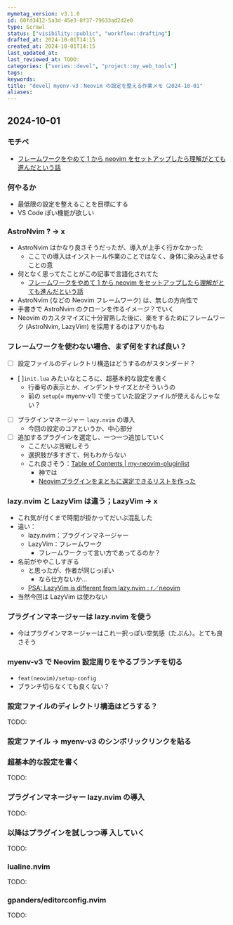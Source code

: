 ```yaml
---
mymetag_version: v3.1.0
id: 60fd3412-5a3d-45e3-8f37-79633ad2d2e0
type: Scrawl
status: ["visibility::public", "workflow::drafting"]
drafted_at: 2024-10-01T14:15
created_at: 2024-10-01T14:15
last_updated_at:
last_reviewed_at: TODO:
categories: ["series::devel", "project::my_web_tools"]
tags:
keywords:
title: "devel］myenv-v3：Neovim の設定を整える作業メモ（2024-10-01"
aliases:
---
```


## 2024-10-01

### モチベ

- [フレームワークをやめて 1 から neovim をセットアップしたら理解がとても進んだという話](https://zenn.dev/ganariya/articles/setup-neovim-from-scratch-instead-of-framework)

### 何やるか

- 最低限の設定を整えることを目標にする
- VS Code ぽい機能が欲しい

### AstroNvim ? -> x

- AstroNvim はかなり良さそうだったが、導入が上手く行かなかった
    - ここでの導入はインストール作業のことではなく、身体に染み込ませることの意
- 何となく思ってたことがこの記事で言語化されてた
    - [フレームワークをやめて 1 から neovim をセットアップしたら理解がとても進んだという話](https://zenn.dev/ganariya/articles/setup-neovim-from-scratch-instead-of-framework)
- AstroNvim (などの Neovim フレームワーク) は、無しの方向性で
- 手書きで AstroNvim のクローンを作るイメージ？でいく
- Neovim のカスタマイズに十分習熟した後に、楽をするためにフレームワーク (AstroNvim, LazyVim) を採用するのはアリかもね

### フレームワークを使わない場合、まず何をすれば良い？

- [ ] 設定ファイルのディレクトリ構造はどうするのがスタンダード？
- [ ]`init.lua` みたいなところに、超基本的な設定を書く
    - 行番号の表示とか、インデントサイズとかそういうの
    - 前の `setup`(= myenv-v1) で使っていた設定ファイルが使えるんじゃない？
- [ ] プラグインマネージャー `lazy.nvim` の導入
    - 今回の設定のコアというか、中心部分
- [ ] 追加するプラグインを選定し、一つ一つ追加していく
    - ここだいぶ苦戦しそう
    - 選択肢が多すぎて、何もわからない
    - これ良さそう：[Table of Contents | my-neovim-pluginlist](https://yutkat.github.io/my-neovim-pluginlist/go.html)
        - 神では
        - [Neovimプラグインをまともに選定できるリストを作った](https://zenn.dev/yutakatay/articles/neovim-pluginlist)

### lazy.nvim と LazyVim は違う；LazyVim -> x

- これ気が付くまで時間が掛かってだいぶ混乱した
- 違い：
    - lazy.nvim：プラグインマネージャー
    - LazyVim：フレームワーク
        - フレームワークって言い方であってるのか？
- 名前がややこしすぎる
    - と思ったが、作者が同じっぽい
        - なら仕方ないか…
    - [PSA: LazyVim is different from lazy.nvim : r／neovim](https://www.reddit.com/r/neovim/comments/12y8to6/psa_lazyvim_is_different_from_lazynvim/)
- 当然今回は LazyVim は使わない

### プラグインマネージャーは lazy.nvim を使う

- 今はプラグインマネージャーはこれ一択っぽい空気感（たぶん）。とても良さそう

### myenv-v3 で Neovim 設定周りをやるブランチを切る

- `feat(neovim)/setup-config`
- ブランチ切らなくても良くない？

### 設定ファイルのディレクトリ構造はどうする？

TODO:

### 設定ファイル -> myenv-v3 のシンボリックリンクを貼る

### 超基本的な設定を書く

TODO:

### プラグインマネージャー lazy.nvim の導入

TODO:

### 以降はプラグインを試しつつ導    入していく

TODO:

### lualine.nvim

TODO:

### gpanders/editorconfig.nvim

TODO:
